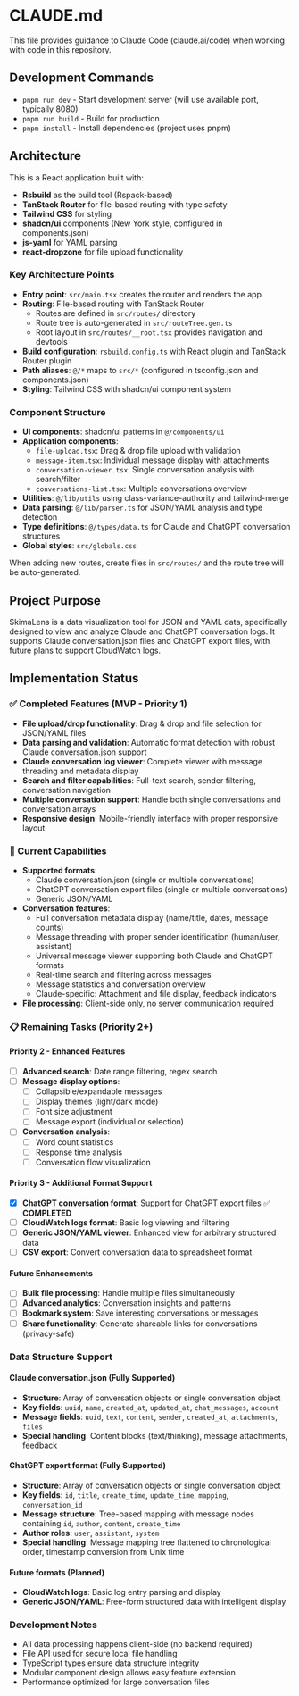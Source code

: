 # CLAUDE.md

This file provides guidance to Claude Code (claude.ai/code) when working with code in this repository.

## Development Commands

- `pnpm run dev` - Start development server (will use available port, typically 8080)
- `pnpm run build` - Build for production  
- `pnpm install` - Install dependencies (project uses pnpm)

## Architecture

This is a React application built with:
- **Rsbuild** as the build tool (Rspack-based)
- **TanStack Router** for file-based routing with type safety
- **Tailwind CSS** for styling
- **shadcn/ui** components (New York style, configured in components.json)
- **js-yaml** for YAML parsing
- **react-dropzone** for file upload functionality

### Key Architecture Points

- **Entry point**: `src/main.tsx` creates the router and renders the app
- **Routing**: File-based routing with TanStack Router
  - Routes are defined in `src/routes/` directory
  - Route tree is auto-generated in `src/routeTree.gen.ts`
  - Root layout in `src/routes/__root.tsx` provides navigation and devtools
- **Build configuration**: `rsbuild.config.ts` with React plugin and TanStack Router plugin
- **Path aliases**: `@/*` maps to `src/*` (configured in tsconfig.json and components.json)
- **Styling**: Tailwind CSS with shadcn/ui component system

### Component Structure
- **UI components**: shadcn/ui patterns in `@/components/ui`
- **Application components**:
  - `file-upload.tsx`: Drag & drop file upload with validation
  - `message-item.tsx`: Individual message display with attachments
  - `conversation-viewer.tsx`: Single conversation analysis with search/filter
  - `conversations-list.tsx`: Multiple conversations overview
- **Utilities**: `@/lib/utils` using class-variance-authority and tailwind-merge
- **Data parsing**: `@/lib/parser.ts` for JSON/YAML analysis and type detection
- **Type definitions**: `@/types/data.ts` for Claude and ChatGPT conversation structures
- **Global styles**: `src/globals.css`

When adding new routes, create files in `src/routes/` and the route tree will be auto-generated.

## Project Purpose

SkimaLens is a data visualization tool for JSON and YAML data, specifically designed to view and analyze Claude and ChatGPT conversation logs. It supports Claude conversation.json files and ChatGPT export files, with future plans to support CloudWatch logs.

## Implementation Status

### ✅ Completed Features (MVP - Priority 1)
- **File upload/drop functionality**: Drag & drop and file selection for JSON/YAML files
- **Data parsing and validation**: Automatic format detection with robust Claude conversation.json support
- **Claude conversation log viewer**: Complete viewer with message threading and metadata display
- **Search and filter capabilities**: Full-text search, sender filtering, conversation navigation
- **Multiple conversation support**: Handle both single conversations and conversation arrays
- **Responsive design**: Mobile-friendly interface with proper responsive layout

### 🔄 Current Capabilities
- **Supported formats**: 
  - Claude conversation.json (single or multiple conversations)
  - ChatGPT conversation export files (single or multiple conversations)
  - Generic JSON/YAML
- **Conversation features**:
  - Full conversation metadata display (name/title, dates, message counts)
  - Message threading with proper sender identification (human/user, assistant)
  - Universal message viewer supporting both Claude and ChatGPT formats
  - Real-time search and filtering across messages
  - Message statistics and conversation overview
  - Claude-specific: Attachment and file display, feedback indicators
- **File processing**: Client-side only, no server communication required

### 📋 Remaining Tasks (Priority 2+)

#### Priority 2 - Enhanced Features
- [ ] **Advanced search**: Date range filtering, regex search
- [ ] **Message display options**: 
  - [ ] Collapsible/expandable messages
  - [ ] Display themes (light/dark mode)
  - [ ] Font size adjustment
  - [ ] Message export (individual or selection)
- [ ] **Conversation analysis**:
  - [ ] Word count statistics
  - [ ] Response time analysis
  - [ ] Conversation flow visualization

#### Priority 3 - Additional Format Support
- [x] **ChatGPT conversation format**: Support for ChatGPT export files ✅ **COMPLETED**
- [ ] **CloudWatch logs format**: Basic log viewing and filtering
- [ ] **Generic JSON/YAML viewer**: Enhanced view for arbitrary structured data
- [ ] **CSV export**: Convert conversation data to spreadsheet format

#### Future Enhancements
- [ ] **Bulk file processing**: Handle multiple files simultaneously
- [ ] **Advanced analytics**: Conversation insights and patterns
- [ ] **Bookmark system**: Save interesting conversations or messages
- [ ] **Share functionality**: Generate shareable links for conversations (privacy-safe)

### Data Structure Support

#### Claude conversation.json (Fully Supported)
- **Structure**: Array of conversation objects or single conversation object
- **Key fields**: `uuid`, `name`, `created_at`, `updated_at`, `chat_messages`, `account`
- **Message fields**: `uuid`, `text`, `content`, `sender`, `created_at`, `attachments`, `files`
- **Special handling**: Content blocks (text/thinking), message attachments, feedback

#### ChatGPT export format (Fully Supported)
- **Structure**: Array of conversation objects or single conversation object
- **Key fields**: `id`, `title`, `create_time`, `update_time`, `mapping`, `conversation_id`
- **Message structure**: Tree-based mapping with message nodes containing `id`, `author`, `content`, `create_time`
- **Author roles**: `user`, `assistant`, `system`
- **Special handling**: Message mapping tree flattened to chronological order, timestamp conversion from Unix time

#### Future formats (Planned)
- **CloudWatch logs**: Basic log entry parsing and display
- **Generic JSON/YAML**: Free-form structured data with intelligent display

### Development Notes
- All data processing happens client-side (no backend required)
- File API used for secure local file handling
- TypeScript types ensure data structure integrity
- Modular component design allows easy feature extension
- Performance optimized for large conversation files